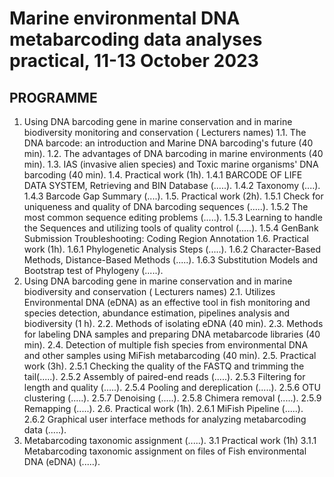 # Marine environmental DNA metabarcoding data analyses practical, 11-13 October 2023

## PROGRAMME
1. Using DNA barcoding gene in marine conservation and in marine
biodiversity monitoring and conservation ( Lecturers names)
1.1. The DNA barcode: an introduction and Marine DNA barcoding's future (40 min).
1.2. The advantages of DNA barcoding in marine environments (40 min).
1.3. IAS (invasive alien species) and Toxic marine organisms' DNA barcoding (40 min).
1.4. Practical work (1h).
1.4.1 BARCODE OF LIFE DATA SYSTEM, Retrieving and BIN Database (.....).
1.4.2 Taxonomy (....).
1.4.3 Barcode Gap Summary (....).
1.5. Practical work (2h).
1.5.1 Check for uniqueness and quality of DNA barcoding sequences (.....).
1.5.2 The most common sequence editing problems (.....).
1.5.3 Learning to handle the Sequences and utilizing tools of quality control (.....).
1.5.4 GenBank Submission Troubleshooting: Coding Region Annotation
1.6. Practical work (1h).
1.6.1 Phylogenetic Analysis Steps (.....).
1.6.2 Character-Based Methods, Distance-Based Methods (.....).
1.6.3 Substitution Models and Bootstrap test of Phylogeny (.....).
2. Using DNA barcoding gene in marine conservation and in marine
biodiversity and conservation ( Lecturers names)
2.1. Utilizes Environmental DNA (eDNA) as an effective tool in fish monitoring and species detection,
abundance estimation, pipelines analysis and biodiversity (1 h).
2.2. Methods of isolating eDNA (40 min).
2.3. Methods for labeling DNA samples and preparing DNA metabarcode libraries (40 min).
2.4. Detection of multiple fish species from environmental DNA and other samples using MiFish
metabarcoding (40 min).
2.5. Practical work (3h).
2.5.1 Checking the quality of the FASTQ and trimming the tail(.....).
2.5.2 Assembly of paired-end reads (.....).
2.5.3 Filtering for length and quality (.....).
2.5.4 Pooling and dereplication (.....).
2.5.6 OTU clustering (.....).
2.5.7 Denoising (.....).
2.5.8 Chimera removal (.....).
2.5.9 Remapping (.....).
2.6. Practical work (1h).
2.6.1 MiFish Pipeline (.....).
2.6.2 Graphical user interface methods for analyzing metabarcoding data (.....).
3. Metabarcoding taxonomic assignment (.....).
3.1 Practical work (1h)
3.1.1 Metabarcoding taxonomic assignment on files of Fish environmental DNA (eDNA) (.....).
